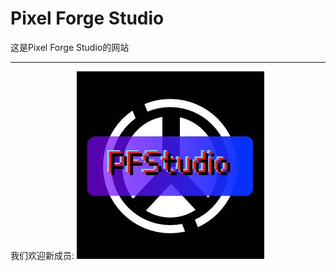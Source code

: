 # Pixel Forge Studio
这是Pixel Forge Studio的网站

---

我们欢迎新成员:
![Pixel Forge徽标](https://github.com/Pixel-Forge-Studios/pixel-forge-studios.github.io/blob/main/img/wechat-group-3.jpeg)
